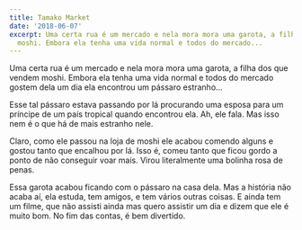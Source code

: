 ```yaml
---
title: Tamako Market
date: '2018-06-07'
excerpt: Uma certa rua é um mercado e nela mora mora uma garota, a filha dos que vendem
  moshi. Embora ela tenha uma vida normal e todos do mercado...
---
```




Uma certa rua é um mercado e nela mora mora uma garota, a filha dos que vendem moshi. Embora ela tenha uma vida normal e todos do mercado gostem dela um dia ela encontrou um pássaro estranho…

Esse tal pássaro estava passando por lá procurando uma esposa para um príncipe de um país tropical quando encontrou ela. Ah, ele fala. Mas isso nem é o que há de mais estranho nele.

Claro, como ele passou na loja de moshi ele acabou comendo alguns e gostou tanto que encalhou por lá. Isso é, comeu tanto que ficou gordo a ponto de não conseguir voar mais. Virou literalmente uma bolinha rosa de penas.

Essa garota acabou ficando com o pássaro na casa dela. Mas a história não acaba aí, ela estuda, tem amigos, e tem vários outras coisas. E ainda tem um filme, que não assisti ainda mas quero assistir um dia e dizem que ele é muito bom. No fim das contas, é bem divertido.
